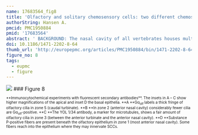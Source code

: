 ```yaml
---
name: 17683564_fig8
title: 'Olfactory and solitary chemosensory cells: two different chemosensory systems in the nasal cavity of the American alligator, Alligator mississippiensis.'
authorString: Hansen A.
pmcid: PMC1950884
pmid: '17683564'
abstract: ' BACKGROUND: The nasal cavity of all vertebrates houses multiple chemosensors, either innervated by the Ist (olfactory) or the Vth (trigeminal) cranial nerve. Various types of receptor cells are present, either segregated in different compartments (e.g. in rodents) or mingled in one epithelium (e.g. fish). In addition, solitary chemosensory cells have been reported for several species. Alligators which seek their prey both above and under water have only one nasal compartment. Information about their olfactory epithelium is limited. Since alligators seem to detect both volatile and water-soluble odour cues, I tested whether different sensory cell types are present in the olfactory epithelium. RESULTS: Electron microscopy and immunocytochemistry were used to examine the sensory epithelium of the nasal cavity of the American alligator. Almost the entire nasal cavity is lined with olfactory (sensory) epithelium. Two types of olfactory sensory neurons are present. Both types bear cilia as well as microvilli at their apical endings and express the typical markers for olfactory neurons. The density of these olfactory neurons varies along the nasal cavity. In addition, solitary chemosensory cells innervated by trigeminal nerve fibres, are intermingled with olfactory sensory neurons. Solitary chemosensory cells express components of the PLC-transduction cascade found in solitary chemosensory cells in rodents. CONCLUSION: The nasal cavity of the American alligator contains two different chemosensory systems incorporated in the same sensory epithelium: the olfactory system proper and solitary chemosensory cells. The olfactory system contains two morphological distinct types of ciliated olfactory receptor neurons.'
doi: 10.1186/1471-2202-8-64
thumb_url: 'http://europepmc.org/articles/PMC1950884/bin/1471-2202-8-64-8.gif'
figure_no: 8
tags:
  - eupmc
  - figure
---
```

<img src='http://europepmc.org/articles/PMC1950884/bin/1471-2202-8-64-8.jpg' style='max-height: 300px'>
### Figure 8
<p style='font-size: 10px;'>**Immunocytochemical experiments with fluorescent secondary antibodies**. The insets in A – C show higher magnifications of the apical and inset D the basal epithelia. **A **Gα<sub>olf </sub>labels a thick fringe of olfactory cilia in zone 5 (caudal turbinate). **B **In zone 2 (anterior nasal cavity) considerably fewer cilia are Gα<sub>olf</sub>-positive. **C **The YOL 1/34 antibody, a marker for microtubules, shows a fair amount of olfactory cilia in zone 3 (between the anterior turbinate and the anterior nasal cavity). **D **Substance P-positive fibers are present beneath the olfactory epithelium in zone 1 (most anterior nasal cavity). Some fibers reach into the epithelium where they may innervate SCCs.</p>